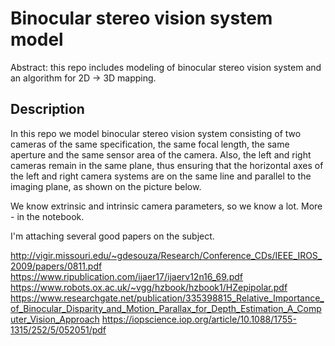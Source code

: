 # Binocular stereo vision system model

Abstract: this repo includes modeling of binocular stereo vision system and an algorithm for 2D -> 3D mapping.

## Description
In this repo we model binocular stereo vision system consisting of two cameras of the same specification, the same focal length, the same aperture and the same sensor area of the camera. Also, the left and right cameras remain in the same plane, thus ensuring that the horizontal axes of the left and right camera systems are on the same line and parallel to the imaging plane, as shown on the picture below. 

We know extrinsic and intrinsic camera parameters, so we know a lot.
More - in the notebook.

I'm attaching several good papers on the subject.

http://vigir.missouri.edu/~gdesouza/Research/Conference_CDs/IEEE_IROS_2009/papers/0811.pdf
https://www.ripublication.com/ijaer17/ijaerv12n16_69.pdf
https://www.robots.ox.ac.uk/~vgg/hzbook/hzbook1/HZepipolar.pdf
https://www.researchgate.net/publication/335398815_Relative_Importance_of_Binocular_Disparity_and_Motion_Parallax_for_Depth_Estimation_A_Computer_Vision_Approach
https://iopscience.iop.org/article/10.1088/1755-1315/252/5/052051/pdf

[//]: # (These are reference links used in the body of this note and get stripped out when the markdown processor does its job. There is no need to format nicely because it shouldn't be seen. Thanks SO - http://stackoverflow.com/questions/4823468/store-comments-in-markdown-syntax)

   [dill]: <https://github.com/joemccann/dillinger>
   [git-repo-url]: <https://github.com/joemccann/dillinger.git>
   [john gruber]: <http://daringfireball.net>
   [df1]: <http://daringfireball.net/projects/markdown/>
   [markdown-it]: <https://github.com/markdown-it/markdown-it>
   [Ace Editor]: <http://ace.ajax.org>
   [node.js]: <http://nodejs.org>
   [Twitter Bootstrap]: <http://twitter.github.com/bootstrap/>
   [jQuery]: <http://jquery.com>
   [@tjholowaychuk]: <http://twitter.com/tjholowaychuk>
   [express]: <http://expressjs.com>
   [AngularJS]: <http://angularjs.org>
   [Gulp]: <http://gulpjs.com>

   [PlDb]: <https://github.com/joemccann/dillinger/tree/master/plugins/dropbox/README.md>
   [PlGh]: <https://github.com/joemccann/dillinger/tree/master/plugins/github/README.md>
   [PlGd]: <https://github.com/joemccann/dillinger/tree/master/plugins/googledrive/README.md>
   [PlOd]: <https://github.com/joemccann/dillinger/tree/master/plugins/onedrive/README.md>
   [PlMe]: <https://github.com/joemccann/dillinger/tree/master/plugins/medium/README.md>
   [PlGa]: <https://github.com/RahulHP/dillinger/blob/master/plugins/googleanalytics/README.md>